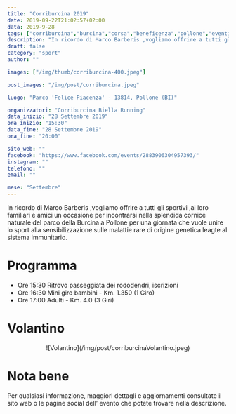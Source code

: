 ```yaml
---
title: "Corriburcina 2019"
date: 2019-09-22T21:02:57+02:00
data: 2019-9-28
tags: ["corriburcina","burcina","corsa","beneficenza","pollone","eventi","biella"]
description: "In ricordo di Marco Barberis ,vogliamo offrire a tutti gli sportivi ,ai loro familiari e amici un occasione per incontrarsi nella splendida cornice naturale del parco della Burcina a Pollone per una giornata che vuole unire lo sport alla sensibilizzazione sulle malattie rare di origine genetica leagte al sistema immunitario."
draft: false
category: "sport"
author: ""

images: ["/img/thumb/corriburcina-400.jpeg"]

post_images: "/img/post/corriburcina.jpeg"

luogo: "Parco 'Felice Piacenza' - 13814, Pollone (BI)"

organizzatori: "Corriburcina Biella Running"
data_inizio: "28 Settembre 2019"
ora_inizio: "15:30"
data_fine: "28 Settembre 2019"
ora_fine: "20:00"

sito_web: ""
facebook: "https://www.facebook.com/events/2883906304957393/"
instagram: ""
telefono: ""
email: ""

mese: "Settembre"
---
```

In ricordo di Marco Barberis ,vogliamo offrire a tutti gli sportivi ,ai loro familiari e amici un occasione per incontrarsi nella splendida cornice naturale del parco della Burcina a Pollone per una giornata che vuole unire lo sport alla sensibilizzazione sulle malattie rare di origine genetica leagte al sistema immunitario.

# Programma
- Ore 15:30 Ritrovo passeggiata dei rododendri, iscrizioni
- Ore 16:30 Mini giro bambini - Km. 1.350 (1 Giro)
- Ore 17:00 Adulti - Km. 4.0 (3 Giri)

# Volantino
<center>![Volantino](/img/post/corriburcinaVolantino.jpeg)</center>


# Nota bene

Per qualsiasi informazione, maggiori dettagli e aggiornamenti consultate il sito web o le pagine social dell’ evento che potete trovare nella descrizione.
